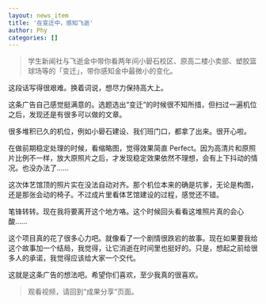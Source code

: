 ```yaml
---
layout: news_item
title: '在变迁中，感知飞逝'
author: Phy
categories: []
---
```


> 学生新闻社与飞逝金中带你看两年间小礐石校区、原高二楼小卖部、塑胶篮球场等的「变迁」，带你感知金中最微小的变化。

这段话写得很艰难。换着词说，想尽力保持高大上。

这条广告自己感觉挺满意的。选题选出“变迁”的时候很不知所措，但扫过一遍机位之后，发现还是有很多可以做的文章。

很多堆积已久的机位，例如小礐石建设、我们班门口，都拿了出来。很开心啦。

在做前期稳定处理的时候，看缩略图，觉得效果简直 Perfect。因为高清片和原照片比例不一样，放大原照片之后，才发现稳定效果依然不理想，会有上下抖动的情况。也没办法了……

这次体艺馆顶的照片实在没法自动对齐。那个机位本来的确是坑爹，无论是构图，还是那张会动的椅子。不过成片里看体艺馆建设的过程，感觉还不错。

笔锋转转。现在我将要离开这个地方咯。这个时候回头看看这堆照片真的会心酸……

这个项目真的花了很多心力吧。就像看了一个剧情很跌宕的故事。现在如果要我给这个故事加一个结局，我觉得，让它消逝在时间里也挺好的。只是，想起之前给很多人的承诺，我觉得应该给大家一个交代。

这就是这条广告的想法吧。希望你们喜欢，至少我真的很喜欢。

> 观看视频，请回到“成果分享”页面。